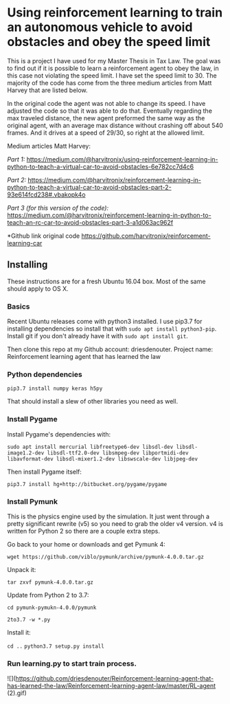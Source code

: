# Using reinforcement learning to train an autonomous vehicle to avoid obstacles and obey the speed limit

This is a project I have used for my Master Thesis in Tax Law. The goal was to find out if it is possible to learn a reinforcement agent to obey the law, in this case not violating the speed limit. I have set the speed limit to 30. The majority of the code has come from the three medium articles from Matt Harvey that are listed below. 

In the original code the agent was not able to change its speed. I have adjusted the code so that it was able to do that. Eventually regarding the max traveled distance, the new agent preformed the same way as the original agent, with an average max distance without crashing off about 540 frames. And it drives at a speed of 29/30, so right at the allowed limit. 

Medium articles Matt Harvey:

*Part 1:* https://medium.com/@harvitronix/using-reinforcement-learning-in-python-to-teach-a-virtual-car-to-avoid-obstacles-6e782cc7d4c6

*Part 2:* https://medium.com/@harvitronix/reinforcement-learning-in-python-to-teach-a-virtual-car-to-avoid-obstacles-part-2-93e614fcd238#.vbakopk4o

*Part 3 (for this version of the code):*
https://medium.com/@harvitronix/reinforcement-learning-in-python-to-teach-an-rc-car-to-avoid-obstacles-part-3-a1d063ac962f

*Github link original code
https://github.com/harvitronix/reinforcement-learning-car

## Installing

These instructions are for a fresh Ubuntu 16.04 box. Most of the same should apply to OS X. 

### Basics

Recent Ubuntu releases come with python3 installed. I use pip3.7 for installing dependencies so install that with `sudo apt install python3-pip`. Install git if you don't already have it with `sudo apt install git`.

Then clone this repo at my Github account: driesdenouter. Project name: Reinforcement learning agent that has learned the law

### Python dependencies

`pip3.7 install numpy keras h5py`

That should install a slew of other libraries you need as well.

### Install Pygame

Install Pygame's dependencies with:

`sudo apt install mercurial libfreetype6-dev libsdl-dev libsdl-image1.2-dev libsdl-ttf2.0-dev libsmpeg-dev libportmidi-dev libavformat-dev libsdl-mixer1.2-dev libswscale-dev libjpeg-dev`

Then install Pygame itself:

`pip3.7 install hg+http://bitbucket.org/pygame/pygame`

### Install Pymunk

This is the physics engine used by the simulation. It just went through a pretty significant rewrite (v5) so you need to grab the older v4 version. v4 is written for Python 2 so there are a couple extra steps.

Go back to your home or downloads and get Pymunk 4:

`wget https://github.com/viblo/pymunk/archive/pymunk-4.0.0.tar.gz`

Unpack it:

`tar zxvf pymunk-4.0.0.tar.gz`

Update from Python 2 to 3.7:

`cd pymunk-pymukn-4.0.0/pymunk`

`2to3.7 -w *.py`

Install it:

`cd ..`
`python3.7 setup.py install`

### Run learning.py to start train process. 

![](https://github.com/driesdenouter/Reinforcement-learning-agent-that-has-learned-the-law/Reinforcement-learning-agent-law/master/RL-agent (2).gif)
